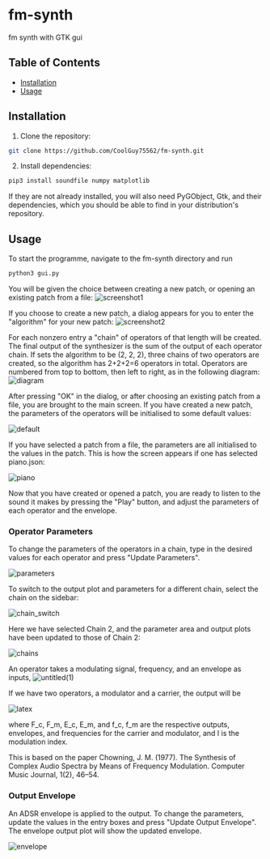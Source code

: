# fm-synth
fm synth with GTK gui

## Table of Contents
- [Installation](#installation)
- [Usage](#usage)

## Installation
1. Clone the repository:
```bash
git clone https://github.com/CoolGuy75562/fm-synth.git
```
2. Install dependencies:
```bash
pip3 install soundfile numpy matplotlib
```
If they are not already installed, you will also need PyGObject, Gtk, and their dependencies, which you should be able to find in your distribution's repository.

## Usage
To start the programme, navigate to the fm-synth directory and run
```bash
python3 gui.py
```
You will be given the choice between creating a new patch, or opening an existing patch from a file:
![screenshot1](https://github.com/user-attachments/assets/c0223d25-7e8e-4f68-abac-cc5fdeb66398)

If you choose to create a new patch, a dialog appears for you to enter the "algorithm" for your new patch:
![screenshot2](https://github.com/user-attachments/assets/d2d04a97-5468-489e-b073-9a38ab295220)

For each nonzero entry a "chain" of operators of that length will be created. The final output of the synthesizer is the sum of the output of each operator chain. If sets the algorithm to be (2, 2, 2), three chains of two operators are created, so the algorithm has 2+2+2=6 operators in total. Operators are numbered from top to bottom, then left to right, as in the following diagram:
![diagram](https://github.com/user-attachments/assets/6250adde-6b1c-42dd-bbfd-b951d9d9ede0)

After pressing "OK" in the dialog, or after choosing an existing patch from a file, you are brought to the main screen. If you have created a new patch, the parameters of the operators will be initialised to some default values:

![default](https://github.com/user-attachments/assets/408da9e7-13c1-476b-88a3-620b4c92bc40)

If you have selected a patch from a file, the parameters are all initialised to the values in the patch. This is how the screen appears if one has selected piano.json:


![piano](https://github.com/user-attachments/assets/ab14e292-7d7a-43ba-a609-177e0f53f063)

Now that you have created or opened a patch, you are ready to listen to the sound it makes by pressing the "Play" button, and adjust the parameters of each operator and the envelope.

### Operator Parameters

To change the parameters of the operators in a chain, type in the desired values for each operator and press "Update Parameters".

![parameters](https://github.com/user-attachments/assets/2c914295-2744-43bc-96a1-da6c9037bf09)

To switch to the output plot and parameters for a different chain, select the chain on the sidebar:

![chain_switch](https://github.com/user-attachments/assets/ad4de627-599a-47ef-b535-c7302e308dac)

Here we have selected Chain 2, and the parameter area and output plots have been updated to those of Chain 2:

![chains](https://github.com/user-attachments/assets/77de12ef-c451-4bad-85b6-42d42edc4cea)

An operator takes a modulating signal, frequency, and an envelope as inputs, 
![untitled(1)](https://github.com/user-attachments/assets/a953457b-4570-42da-b538-5eb278a7f60e)

If we have two operators, a modulator and a carrier, the output will be 

![latex](https://github.com/user-attachments/assets/3cd316f2-44dc-433c-acdc-6b4f06f8af58)

where F_c, F_m, E_c, E_m, and f_c, f_m are the respective outputs, envelopes, and frequencies for the carrier and modulator, and I is the modulation index.

This is based on the paper
Chowning, J. M. (1977). The Synthesis of Complex Audio Spectra by Means of Frequency Modulation. Computer Music Journal, 1(2), 46–54.

### Output Envelope

An ADSR envelope is applied to the output. To change the parameters, update the values in the entry boxes and press "Update Output Envelope". The envelope output plot will show the updated envelope.

![envelope](https://github.com/user-attachments/assets/0abedd92-89ae-4063-a60e-672c321da638)

